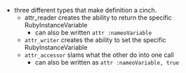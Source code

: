 * three different types that make definition a cinch.
  * attr_reader creates the ability to return the specific RubyInstanceVariable
    * can also be written `attr :nameoVariable`
  * `attr_writer` creates the ability to set the specific RubyInstanceVariable
  * `attr_accessor` slams what the other do into one call
    * can also be written as `attr :nameoVariable, true`